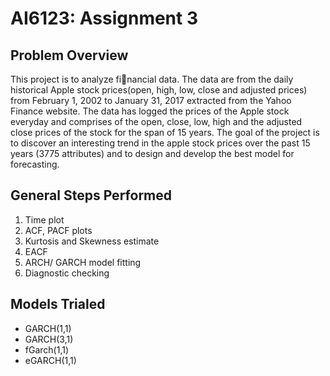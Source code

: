 # AI6123: Assignment 3

## Problem Overview

This project is to analyze financial data. The data are from the daily historical Apple stock prices(open, high, low, close and adjusted prices) from February 1, 2002 to January 31, 2017 extracted from the Yahoo Finance website. The data has logged the prices of the Apple stock everyday and comprises of the open, close, low, high and the adjusted close prices of the stock for the span of 15 years. The goal of the project is to discover an interesting trend in the apple stock prices over the past 15 years (3775 attributes) and to design and develop the best model for forecasting.

## General Steps Performed

1. Time plot
2. ACF, PACF plots
3. Kurtosis and Skewness estimate
4. EACF
5. ARCH/ GARCH model fitting
6. Diagnostic checking

## Models Trialed

+ GARCH(1,1)
+ GARCH(3,1)
+ fGarch(1,1)
+ eGARCH(1,1)

